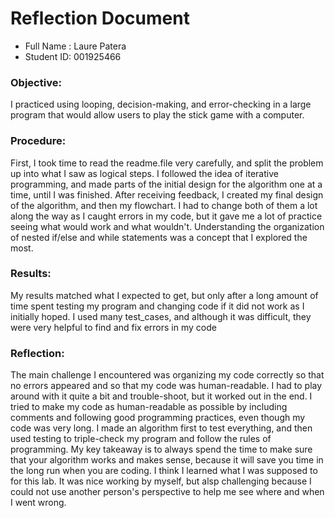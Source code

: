 # Reflection Document

* Full Name :  Laure Patera
* Student ID:  001925466

### Objective:
I practiced using looping, decision-making, and error-checking in a large program that would allow users to play the stick game with a computer.


### Procedure:
First, I took time to read the readme.file very carefully, and split the problem up into what I saw as logical steps. I followed the idea of iterative programming, and made parts of the initial design for the algorithm one at a time, until I was finished. After receiving feedback, I created my final design of the algorithm, and then my flowchart. I had to change both of them a lot along the way as I caught errors in my code, but it gave me a lot of practice seeing what would work and what wouldn't. Understanding the organization of nested if/else and while statements was a concept that I explored the most.


### Results:
My results matched what I expected to get, but only after a long amount of time spent testing my program and changing code if it did not work as I initially hoped. I used many test_cases, and although it was difficult, they were very helpful to find and fix errors in my code

### Reflection:

The main challenge I encountered was organizing my code correctly so that no errors appeared and so that my code was human-readable. I had to play around with it quite a bit and trouble-shoot, but it worked out in the end. I tried to make my code as human-readable as possible by including comments and following good programming practices, even though my code was very long. I made an algorithm first to test everything, and then used testing to triple-check my program and follow the rules of programming. My key takeaway is to always spend the time to make sure that your algorithm works and makes sense, because it will save you time in the long run when you are coding. I think I learned what I was supposed to for this lab. It was nice working by myself, but alsp challenging because I could not use another person's perspective to help me see where and when I went wrong. 





